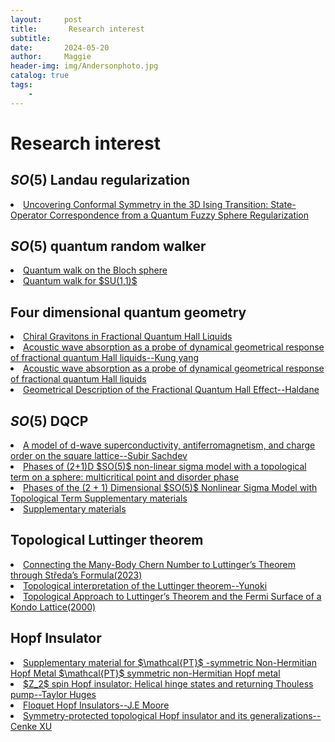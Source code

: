 ```yaml
---
layout:     post
title:       Research interest 
subtitle:   
date:       2024-05-20
author:     Maggie
header-img: img/Andersonphoto.jpg
catalog: true
tags:
    - 
---
```




#  Research interest 

## $SO(5)$ Landau regularization 

<li>
<a href="https://maggiexheuw.github.io/pdf2/PhysRevX.13.021009.pdf">
Uncovering Conformal Symmetry in the 3D Ising Transition: State-Operator Correspondence from a Quantum Fuzzy Sphere Regularization
</a></li>


## $SO(5)$ quantum random walker 


<li>
<a href="https://maggiexheuw.github.io/pdf2/PhysRevA.105.042215.pdf">
Quantum walk on the Bloch sphere
</a></li>

<li>
<a href="https://maggiexheuw.github.io/pdf2/PhysRevA.107.022224 (3).pdf">
Quantum walk for $SU(1,1)$
</a></li>


## Four dimensional quantum geometry 

<li>
<a href="https://maggiexheuw.github.io/pdf2/PhysRevLett.123.146801-accepted (1).pdf">
Chiral Gravitons in Fractional Quantum Hall Liquids
</a></li>



<li>
<a href="https://maggiexheuw.github.io/pdf2/PhysRevB.93.161302-accepted.pdf">
Acoustic wave absorption as a probe of dynamical
geometrical response of fractional quantum Hall liquids--Kung yang
</a></li>

<li>
<a href="https://maggiexheuw.github.io/pdf2/PhysRevB.85.115308-accepted.pdf">
Acoustic wave absorption as a probe of dynamical
geometrical response of fractional quantum Hall liquids
</a></li>

<li>
<a href="https://maggiexheuw.github.io/pdf2/PhysRevLett.107.116801-accepted.pdf">
Geometrical Description of the Fractional Quantum Hall
Effect--Haldane
</a></li>


## $SO(5)$ DQCP 


<li>
<a href="https://maggiexheuw.github.io/pdf2/christos-et-al-2023-a-model-of-d-wave-superconductivity-antiferromagnetism-and-charge-order-on-the-square-lattice.pdf">
A model of d-wave superconductivity, antiferromagnetism, and charge order on the square lattice--Subir Sachdev
</a></li>


<li>
<a href="https://maggiexheuw.github.io/pdf2/2307.05307v3.pdf">
Phases of (2+1)D $SO(5)$ non-linear sigma model with a topological term on a sphere:
multicritical point and disorder phase
</a></li>

<li>
<a href="https://maggiexheuw.github.io/pdf2/wang2021.pdf">
Phases of the (2 + 1) Dimensional $SO(5)$ Nonlinear Sigma Model with Topological Term
Supplementary materials
</a></li>

<li>
<a href="https://maggiexheuw.github.io/pdf2/Landau_Level_sup.pdf">
Supplementary materials
</a></li>



## Topological Luttinger theorem 


<li>
<a href="https://maggiexheuw.github.io/pdf2/PhysRevLett.131.236601.pdf">
Connecting the Many-Body Chern Number to
Luttinger’s Theorem through Středa’s Formula(2023)
</a></li>



<li>
<a href="https://maggiexheuw.github.io/pdf2/PhysRevB.96.085124.pdf">
Topological interpretation of the Luttinger theorem--Yunoki
</a></li>




<li>
<a href="https://maggiexheuw.github.io/pdf2/PhysRevLett.84.3370.pdf">
Topological Approach to Luttinger’s Theorem and the Fermi Surface of a Kondo Lattice(2000)
</a></li>


## Hopf Insulator 

<li>
<a href="https://maggiexheuw.github.io/pdf2/Supple_NHHopf_bundle.pdf">
Supplementary material for $\mathcal{PT}$ -symmetric Non-Hermitian Hopf Metal
<a href="https://maggiexheuw.github.io/pdf2/PhysRevResearch.6.L012053.pdf">
$\mathcal{PT}$ symmetric non-Hermitian Hopf metal
</a></li>




<li>
<a href="https://maggiexheuw.github.io/pdf2/PhysRevB.107.115159.pdf">
$Z_2$ spin Hopf insulator: Helical hinge states and returning Thouless pump--Taylor Huges
</a></li>


<li>
<a href="https://maggiexheuw.github.io/pdf2/PhysRevLett.123.266803.pdf">
Floquet Hopf Insulators--J.E Moore
</a></li>


<li>
<a href="https://maggiexheuw.github.io/pdf2/PhysRevB.95.161116.pdf">
Symmetry-protected topological Hopf insulator and its generalizations--Cenke XU
</a></li>











